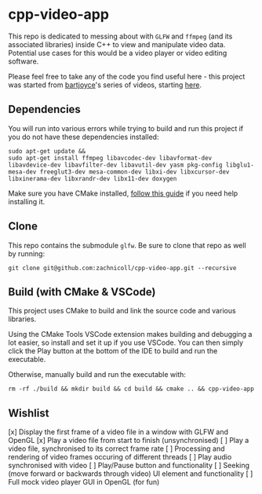 # cpp-video-app

This repo is dedicated to messing about with `GLFW` and `ffmpeg` (and its associated libraries) inside C++ to view and manipulate video data. Potential use cases for this would be a video player or video editing software.

Please feel free to take any of the code you find useful here - this project was started from [bartjoyce](https://github.com/bartjoyce)'s series of videos, starting [here](https://www.youtube.com/watch?v=A8jAKuPnFGg&ab_channel=Bartholomew).

## Dependencies
You will run into various errors while trying to build and run this project if you do not have these dependencies installed:
```shell
sudo apt-get update &&
sudo apt-get install ffmpeg libavcodec-dev libavformat-dev libavdevice-dev libavfilter-dev libavutil-dev yasm pkg-config libglu1-mesa-dev freeglut3-dev mesa-common-dev libxi-dev libxcursor-dev libxinerama-dev libxrandr-dev libx11-dev doxygen
```

Make sure you have CMake installed, [follow this guide](https://cmake.org/install/) if you need help installing it.

## Clone
This repo contains the submodule `glfw`. Be sure to clone that repo as well by running:
```shell
git clone git@github.com:zachnicoll/cpp-video-app.git --recursive
```

## Build (with CMake & VSCode)
This project uses CMake to build and link the source code and various libraries.

Using the CMake Tools VSCode extension makes building and debugging a lot easier, so install and set it up if you use VSCode. You can then simply click the Play button at the bottom of the IDE to build and run the executable.

Otherwise, manually build and run the executable with:

```shell
rm -rf ./build && mkdir build && cd build && cmake .. && cpp-video-app

```

## Wishlist
[x] Display the first frame of a video file in a window with GLFW and OpenGL
[x] Play a video file from start to finish (unsynchronised)
[ ] Play a video file, synchronised to its correct frame rate
[ ] Processing and rendering of video frames occuring of different threads
[ ] Play audio synchronised with video
[ ] Play/Pause button and functionality
[ ] Seeking (move forward or backwards through video) UI element and functionality
[ ] Full mock video player GUI in OpenGL (for fun)
